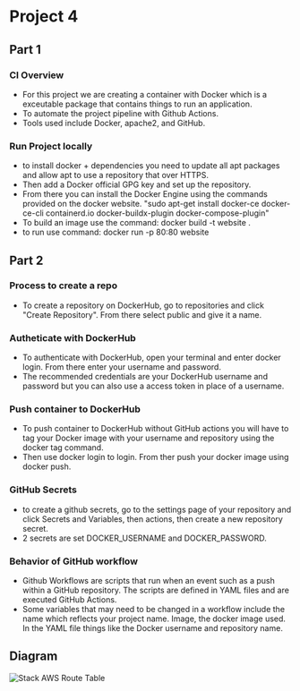# Project 4

## Part 1
### CI Overview
- For this project we are creating a container with Docker which is a exceutable package that contains things to run an application. 
- To automate the project pipeline with Github Actions.
- Tools used include Docker, apache2, and GitHub.

### Run Project locally
- to install docker + dependencies you need to update all apt packages and allow apt to use a repository that over HTTPS.
- Then add a Docker official GPG key and set up the repository.
- From there you can install the Docker Engine using the commands provided on the docker website. "sudo apt-get install docker-ce docker-ce-cli containerd.io docker-buildx-plugin docker-compose-plugin"
- To build an image use the command: docker build -t website .
- to run use command: docker run -p 80:80 website 

## Part 2

### Process to create a repo
- To create a repository on DockerHub, go to repositories and click "Create Repository". From there select public and give it a name.

### Autheticate with DockerHub
- To authenticate with DockerHub, open your terminal and enter docker login. From there enter your username and password.
- The recommended credentials are your DockerHub username and password but you can also use a access token in place of a username.

### Push container to DockerHub
- To push container to DockerHub without GitHub actions you will have to tag your Docker image with your username and repository using the docker tag command.
- Then use docker login to login. From ther push your docker image using docker push.

### GitHub Secrets
- to create a github secrets, go to the settings page of your repository and click Secrets and Variables, then actions, then create a new repository secret. 
- 2 secrets are set DOCKER_USERNAME and DOCKER_PASSWORD.

### Behavior of GitHub workflow
- Github Workflows are scripts that run when an event such as a push within a GitHub repository. The scripts are defined in YAML files and are executed GitHub Actions. 
- Some variables that may need to be changed in a workflow include the name which reflects your project name. Image, the docker image used. In the YAML file things like the Docker username and repository name.

## Diagram
![Stack AWS Route Table](../3120-cicd-phillipn117/Proj4.jpeg)